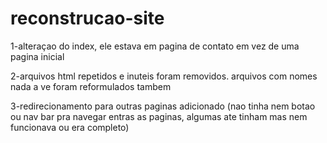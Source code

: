 # reconstrucao-site

1-alteraçao do index, ele estava em pagina de contato em vez de uma pagina inicial 

2-arquivos html repetidos e inuteis foram removidos. arquivos com nomes nada a ve foram reformulados tambem

3-redirecionamento para outras paginas adicionado (nao tinha nem botao ou nav bar pra navegar entras as paginas, algumas ate tinham mas nem funcionava ou era completo)
